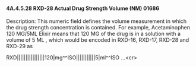 #### 4A.4.5.28 RXD-28 Actual Drug Strength Volume (NM) 01686

Description: This numeric field defines the volume measurement in which the drug strength concentration is contained. For example, Acetaminophen 120 MG/5ML Elixir means that 120 MG of the drug is in a solution with a volume of 5 ML , which would be encoded in RXD-16, RXD-17, RXD-28 and RXD-29 as

RXD||||||||||||||||120|mg^^ISO|||||||||||5|ml^^ISO ...&lt;cr>
